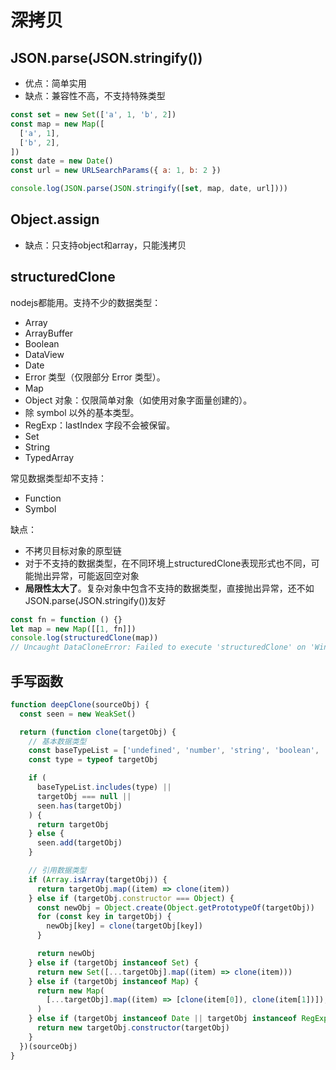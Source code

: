 # 深拷贝

## JSON.parse(JSON.stringify())

- 优点：简单实用
- 缺点：兼容性不高，不支持特殊类型

```js
const set = new Set(['a', 1, 'b', 2])
const map = new Map([
  ['a', 1],
  ['b', 2],
])
const date = new Date()
const url = new URLSearchParams({ a: 1, b: 2 })

console.log(JSON.parse(JSON.stringify([set, map, date, url])))
```

## Object.assign

- 缺点：只支持object和array，只能浅拷贝

## structuredClone

nodejs都能用。支持不少的数据类型：

- Array
- ArrayBuffer
- Boolean
- DataView
- Date
- Error 类型（仅限部分 Error 类型）。
- Map
- Object 对象：仅限简单对象（如使用对象字面量创建的）。
- 除 symbol 以外的基本类型。
- RegExp：lastIndex 字段不会被保留。
- Set
- String
- TypedArray

常见数据类型却不支持：

- Function
- Symbol

缺点：

- 不拷贝目标对象的原型链
- 对于不支持的数据类型，在不同环境上structuredClone表现形式也不同，可能抛出异常，可能返回空对象
- **局限性太大了**。复杂对象中包含不支持的数据类型，直接抛出异常，还不如JSON.parse(JSON.stringify())友好

```js
const fn = function () {}
let map = new Map([[1, fn]])
console.log(structuredClone(map))
// Uncaught DataCloneError: Failed to execute 'structuredClone' on 'Window': function () {} could not be cloned.
```

## 手写函数

```js
function deepClone(sourceObj) {
  const seen = new WeakSet()

  return (function clone(targetObj) {
    // 基本数据类型
    const baseTypeList = ['undefined', 'number', 'string', 'boolean', 'symbol']
    const type = typeof targetObj

    if (
      baseTypeList.includes(type) ||
      targetObj === null ||
      seen.has(targetObj)
    ) {
      return targetObj
    } else {
      seen.add(targetObj)
    }

    // 引用数据类型
    if (Array.isArray(targetObj)) {
      return targetObj.map((item) => clone(item))
    } else if (targetObj.constructor === Object) {
      const newObj = Object.create(Object.getPrototypeOf(targetObj))
      for (const key in targetObj) {
        newObj[key] = clone(targetObj[key])
      }

      return newObj
    } else if (targetObj instanceof Set) {
      return new Set([...targetObj].map((item) => clone(item)))
    } else if (targetObj instanceof Map) {
      return new Map(
        [...targetObj].map((item) => [clone(item[0]), clone(item[1])]),
      )
    } else if (targetObj instanceof Date || targetObj instanceof RegExp) {
      return new targetObj.constructor(targetObj)
    }
  })(sourceObj)
}
```
